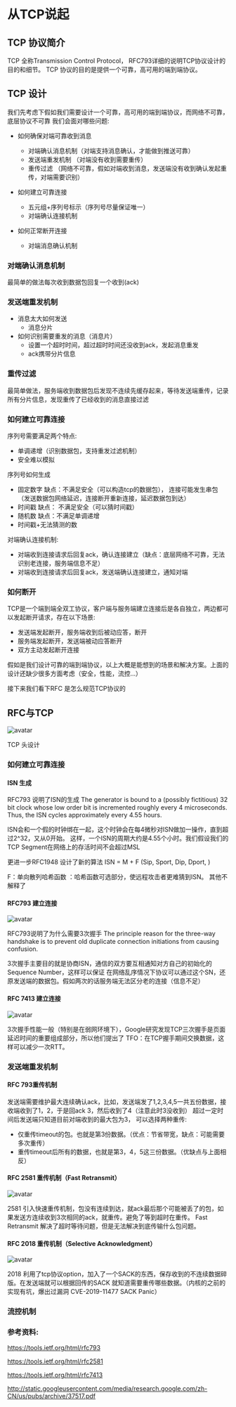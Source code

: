 # 从TCP说起

## TCP 协议简介

TCP 全称Transmission Control Protocol， RFC793详细的说明TCP协议设计的目的和细节。
TCP 协议的目的是提供一个可靠，高可用的端到端协议。

## TCP 设计

我们先考虑下假如我们需要设计一个可靠，高可用的端到端协议，而网络不可靠，底层协议不可靠
我们会面对哪些问题:

+ 如何确保对端可靠收到消息 
    - 对端确认消息机制（对端支持消息确认，才能做到推送可靠）
    - 发送端重发机制 （对端没有收到需要重传）
    - 重传过滤 （网络不可靠，假如对端收到消息，发送端没有收到确认发起重传，对端需要识别）
   
+ 如何建立可靠连接
    - 五元组+序列号标示（序列号尽量保证唯一）
    - 对端确认连接机制
                                     
+ 如何正常断开连接
    - 对端消息确认机制
    
### 对端确认消息机制

最简单的做法每次收到数据包回复一个收到(ack)
### 发送端重发机制

+ 消息太大如何发送
    - 消息分片
+ 如何识别需要重发的消息（消息片）
    - 设置一个超时时间，超过超时时间还没收到ack，发起消息重发
    - ack携带分片信息

### 重传过滤

最简单做法，服务端收到数据包后发现不连续先缓存起来，等待发送端重传，记录所有分片信息，发现重传了已经收到的消息直接过滤

### 如何建立可靠连接

序列号需要满足两个特点:
+ 单调递增（识别数据包，支持重发过滤机制）
+ 安全难以模拟

序列号如何生成
+ 固定数字 缺点：不满足安全（可以构造tcp的数据包），
    连接可能发生串包（发送数据包网络延迟，连接断开重新连接，延迟数据包到达）
+ 时间戳 缺点： 不满足安全（可以猜时间戳）
+ 随机数 缺点：不满足单调递增 
+ 时间戳+无法猜测的数

对端确认连接机制:
+ 对端收到连接请求后回复ack，确认连接建立（缺点：底层网络不可靠，无法识别老连接，服务端信息不足）
+ 对端收到连接请求后回复ack，发送端确认连接建立，通知对端

### 如何断开

TCP是一个端到端全双工协议，客户端与服务端建立连接后是各自独立，两边都可以发起断开请求，存在以下场景:
+ 发送端发起断开，服务端收到后被动应答，断开
+ 服务端发起断开，发送端被动应答断开
+ 双方主动发起断开连接

假如是我们设计可靠的端到端协议，以上大概是能想到的场景和解决方案。上面的设计还缺少很多方面考虑（安全，性能，流控...）

接下来我们看下RFC 是怎么规范TCP协议的

## RFC与TCP

![avatar](tcp.png) 

TCP 头设计

### 如何建立可靠连接

#### ISN 生成

RFC793 说明了ISN的生成 The generator is bound to a (possibly fictitious) 32 bit clock 
whose low order bit is incremented roughly every 4
microseconds.  Thus, the ISN cycles approximately every 4.55 hours.

ISN会和一个假的时钟绑在一起，这个时钟会在每4微秒对ISN做加一操作，直到超过2^32，又从0开始。
这样，一个ISN的周期大约是4.55个小时。我们假设我们的TCP Segment在网络上的存活时间不会超过MSL

更进一步RFC1948 设计了新的算法
ISN = M + F (Sip, Sport, Dip, Dport, <Some Secret>)

F：单向散列哈希函数
<Some Secret>：哈希函数可选部分，使远程攻击者更难猜到ISN。
其他不解释了

#### RFC793 建立连接

![avatar](connection.png) 

RFC793说明了为什么需要3次握手 The principle reason for the three-way handshake is to prevent old
 duplicate connection initiations from causing confusion. 

3次握手主要目的就是协商ISN，通信的双方要互相通知对方自己的初始化的Sequence Number，这样可以保证
在网络乱序情况下协议可以通过这个SN，还原发送端的数据包。假如两次的话服务端无法区分老的连接（信息不足）

#### RFC 7413 建立连接

![avatar](fast_open.png) 

3次握手性能一般（特别是在弱网环境下），Google研究发现TCP三次握手是页面延迟时间的重要组成部分，所以他们提出了
TFO：在TCP握手期间交换数据，这样可以减少一次RTT。

### 发送端重发机制

#### RFC 793重传机制

发送端需要维护最大连续确认ack，比如，发送端发了1,2,3,4,5一共五份数据，接收端收到了1，2，于是回ack 3，然后收到了4（注意此时3没收到）
超过一定时间后发送端只知道目前对端收到的最大包为3， 可以选择两种重传:
+ 仅重传timeout的包。也就是第3份数据。（优点：节省带宽，缺点：可能需要多次重传）
+ 重传timeout后所有的数据，也就是第3，4，5这三份数据。（优缺点与上面相反）

#### RFC 2581 重传机制（Fast Retransmit）

![avatar](FASTIncast021.png) 

2581 引入快速重传机制，包没有连续到达，就ack最后那个可能被丢了的包，如果发送方连续收到3次相同的ack，就重传。避免了等到超时在重传。
Fast Retransmit 解决了超时等待问题，但是无法解决到底传输什么包问题。

#### RFC 2018  重传机制（Selective Acknowledgment）

![avatar](tcp_sack.jpg) 

2018 利用了tcp协议option，加入了一个SACK的东西，保存收到的不连续数据碎版。在发送端就可以根据回传的SACK
就知道需要重传哪些数据。（内核的之前的实现有坑，爆出过漏洞 CVE-2019-11477 SACK Panic）

### 流控机制



### 参考资料:

https://tools.ietf.org/html/rfc793

https://tools.ietf.org/html/rfc2581

https://tools.ietf.org/html/rfc7413

http://static.googleusercontent.com/media/research.google.com/zh-CN/us/pubs/archive/37517.pdf